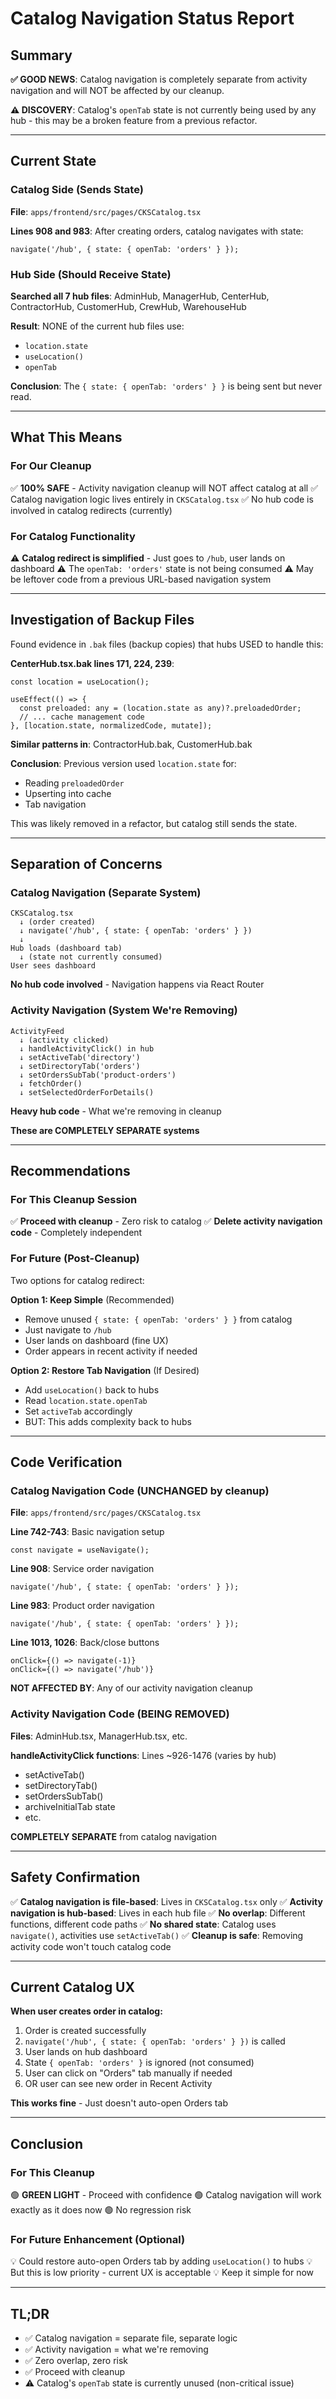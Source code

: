 # Catalog Navigation Status Report

## Summary

**✅ GOOD NEWS**: Catalog navigation is completely separate from activity navigation and will NOT be affected by our cleanup.

**⚠️ DISCOVERY**: Catalog's `openTab` state is not currently being used by any hub - this may be a broken feature from a previous refactor.

---

## Current State

### Catalog Side (Sends State)
**File**: `apps/frontend/src/pages/CKSCatalog.tsx`

**Lines 908 and 983**: After creating orders, catalog navigates with state:
```tsx
navigate('/hub', { state: { openTab: 'orders' } });
```

### Hub Side (Should Receive State)
**Searched all 7 hub files**: AdminHub, ManagerHub, CenterHub, ContractorHub, CustomerHub, CrewHub, WarehouseHub

**Result**: NONE of the current hub files use:
- `location.state`
- `useLocation()`
- `openTab`

**Conclusion**: The `{ state: { openTab: 'orders' } }` is being sent but never read.

---

## What This Means

### For Our Cleanup
✅ **100% SAFE** - Activity navigation cleanup will NOT affect catalog at all
✅ Catalog navigation logic lives entirely in `CKSCatalog.tsx`
✅ No hub code is involved in catalog redirects (currently)

### For Catalog Functionality
⚠️ **Catalog redirect is simplified** - Just goes to `/hub`, user lands on dashboard
⚠️ The `openTab: 'orders'` state is not being consumed
⚠️ May be leftover code from a previous URL-based navigation system

---

## Investigation of Backup Files

Found evidence in `.bak` files (backup copies) that hubs USED to handle this:

**CenterHub.tsx.bak lines 171, 224, 239**:
```tsx
const location = useLocation();

useEffect(() => {
  const preloaded: any = (location.state as any)?.preloadedOrder;
  // ... cache management code
}, [location.state, normalizedCode, mutate]);
```

**Similar patterns in**: ContractorHub.bak, CustomerHub.bak

**Conclusion**: Previous version used `location.state` for:
- Reading `preloadedOrder`
- Upserting into cache
- Tab navigation

This was likely removed in a refactor, but catalog still sends the state.

---

## Separation of Concerns

### Catalog Navigation (Separate System)
```
CKSCatalog.tsx
  ↓ (order created)
  ↓ navigate('/hub', { state: { openTab: 'orders' } })
  ↓
Hub loads (dashboard tab)
  ↓ (state not currently consumed)
User sees dashboard
```

**No hub code involved** - Navigation happens via React Router

### Activity Navigation (System We're Removing)
```
ActivityFeed
  ↓ (activity clicked)
  ↓ handleActivityClick() in hub
  ↓ setActiveTab('directory')
  ↓ setDirectoryTab('orders')
  ↓ setOrdersSubTab('product-orders')
  ↓ fetchOrder()
  ↓ setSelectedOrderForDetails()
```

**Heavy hub code** - What we're removing in cleanup

**These are COMPLETELY SEPARATE systems**

---

## Recommendations

### For This Cleanup Session
✅ **Proceed with cleanup** - Zero risk to catalog
✅ **Delete activity navigation code** - Completely independent

### For Future (Post-Cleanup)
Two options for catalog redirect:

**Option 1: Keep Simple** (Recommended)
- Remove unused `{ state: { openTab: 'orders' } }` from catalog
- Just navigate to `/hub`
- User lands on dashboard (fine UX)
- Order appears in recent activity if needed

**Option 2: Restore Tab Navigation** (If Desired)
- Add `useLocation()` back to hubs
- Read `location.state.openTab`
- Set `activeTab` accordingly
- BUT: This adds complexity back to hubs

---

## Code Verification

### Catalog Navigation Code (UNCHANGED by cleanup)
**File**: `apps/frontend/src/pages/CKSCatalog.tsx`

**Line 742-743**: Basic navigation setup
```tsx
const navigate = useNavigate();
```

**Line 908**: Service order navigation
```tsx
navigate('/hub', { state: { openTab: 'orders' } });
```

**Line 983**: Product order navigation
```tsx
navigate('/hub', { state: { openTab: 'orders' } });
```

**Line 1013, 1026**: Back/close buttons
```tsx
onClick={() => navigate(-1)}
onClick={() => navigate('/hub')}
```

**NOT AFFECTED BY**: Any of our activity navigation cleanup

### Activity Navigation Code (BEING REMOVED)
**Files**: AdminHub.tsx, ManagerHub.tsx, etc.

**handleActivityClick functions**: Lines ~926-1476 (varies by hub)
- setActiveTab()
- setDirectoryTab()
- setOrdersSubTab()
- archiveInitialTab state
- etc.

**COMPLETELY SEPARATE** from catalog navigation

---

## Safety Confirmation

✅ **Catalog navigation is file-based**: Lives in `CKSCatalog.tsx` only
✅ **Activity navigation is hub-based**: Lives in each hub file
✅ **No overlap**: Different functions, different code paths
✅ **No shared state**: Catalog uses `navigate()`, activities use `setActiveTab()`
✅ **Cleanup is safe**: Removing activity code won't touch catalog code

---

## Current Catalog UX

**When user creates order in catalog:**
1. Order is created successfully
2. `navigate('/hub', { state: { openTab: 'orders' } })` is called
3. User lands on hub dashboard
4. State `{ openTab: 'orders' }` is ignored (not consumed)
5. User can click on "Orders" tab manually if needed
6. OR user can see new order in Recent Activity

**This works fine** - Just doesn't auto-open Orders tab

---

## Conclusion

### For This Cleanup
🟢 **GREEN LIGHT** - Proceed with confidence
🟢 Catalog navigation will work exactly as it does now
🟢 No regression risk

### For Future Enhancement (Optional)
💡 Could restore auto-open Orders tab by adding `useLocation()` to hubs
💡 But this is low priority - current UX is acceptable
💡 Keep it simple for now

---

## TL;DR

- ✅ Catalog navigation = separate file, separate logic
- ✅ Activity navigation = what we're removing
- ✅ Zero overlap, zero risk
- ✅ Proceed with cleanup
- ⚠️ Catalog's `openTab` state is currently unused (non-critical issue)
